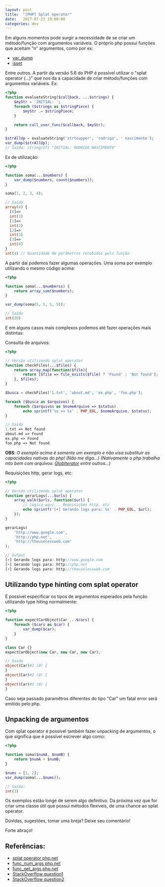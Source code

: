```yaml
---
layout: post
title:  "[PHP] Splat operator"
date:   2017-07-23 19:00:00
categories: dev
---
```


Em alguns momentos pode surgir a necessidade de se criar um método/função com argumentos variáveis.
O próprio php possui funções que aceitam "n" argumentos, como por ex:

- [var_dump](http://php.net/manual/en/function.var-dump.php)
- [isset](http://php.net/manual/en/function.isset.php)

Entre outros. 
A partir da versão 5.6 do PHP é possível utilizar o "splat operator (...)" que nos da a capacidade de criar método/funções com argumentos variáveis. Ex:

```php
<?php
function evaluateString($callback, ...$strings) {
    $myStr = 'INITIAL: ';
    foreach ($strings as $stringPiece) {
        $myStr .= $stringPiece;
    }

    return call_user_func($callback, $myStr);
}

$strAllUp = evaluateString('strtoupper', 'rodrigo', ' nascimento');
var_dump($strAllUp);
// Saída: string(27) "INITIAL: RODRIGO NASCIMENTO"
```

Ex de utilização:

```php
<?php

function soma(...$numbers) {
    var_dump($numbers, count($numbers));
}

soma(1, 2, 3, 4);

// Saída
array(4) {
  [0]=>
  int(1)
  [1]=>
  int(2)
  [2]=>
  int(3)
  [3]=>
  int(4)
}
int(4) // Quantidade de parâmetros recebidos pela função
```

A partir dai podemos fazer algumas operações. Uma soma por exemplo utilizando o mesmo código acima:

```php
<?php

function soma(...$numberss) {
    return array_sum($numbers);
}

var_dump(soma(5, 5, 5, 5));

// Saída
int(20)
```

E em alguns casos mais complexos podemos até fazer operações mais distintas:

Consulta de arquivos:

```php
<?php

// Versão utilizando splat operator
function checkFiles(...$files) {
    return array_map(function($file){
        return [$file => file_exists($file) ? 'Found' : 'Not found'];
    }, $files);
}

$busca = checkFiles('1.txt', 'about.md', 'ex.php', 'foo.php');

foreach ($busca as $arquivos) {
    foreach ($arquivos as $nomeArquivo => $status)
        echo sprintf('%s => %s' . PHP_EOL, $nomeArquivo, $status);
}

// Saída
1.txt => Not found
about.md => Found
ex.php => Found
foo.php => Not found
```
**OBS**: *O exemplo acima é somente um exemplo e não visa substituir as capacidades nativas do php! (Não me diga...)
(Nativamente o php trabalha mto bem com arquivos: [GlobIterator](http://php.net/manual/en/class.globiterator.php) entre outros...)*

Requisições http, gerar logs, etc:

```php
<?php

// Versão utilizando splat operator
function gerarLogs(...$urls) {
    array_walk($urls, function($url) {
        // lógica aqui... Requisições http, etc
        echo sprintf('[+] Gerando logs para: %s' . PHP_EOL, $url);
    });
}

gerarLogs(
    'http://www.google.com',
    'http://php.net',
    'http://theuselessweb.com'
);

// Output
[+] Gerando logs para: http://www.google.com
[+] Gerando logs para: http://php.net
[+] Gerando logs para: http://theuselessweb.com
```

## Utilizando type hinting com splat operator
É possível especificar os tipos de argumentos esperados pela função utilizando type hiting normalmente:

```php
<?php

function expectCarObject(Car ...$cars) {
    foreach ($cars as $car) {
        var_dump($car);
    }
}

class Car {}
expectCarObject(new Car, new Car, new Car);

// Saida
object(Car)#1 (0) {
}
object(Car)#2 (0) {
}
object(Car)#3 (0) {
}
```

Caso seja passado paramêtros diferentes do tipo "Car" um fatal error será emitido pelo php.

## Unpacking de argumentos
Com splat operator é possível também fazer unpacking de argumentos, o que significa
que é possível escrever algo como:

```php
<?php

function soma($numA, $numB) {
    return $numA + $numB;
}

$nums = [1, 2];
var_dump(soma(...$nums));

// Saída:
int(3)
```

Os exemplos estão longe de serem algo definitivo. Da próxima vez que for criar uma classe útil
que possui métodos flexíveis, de uma chance ao splat operator.

Dúvidas, sugestões, tomar uma breja?
Deixe seu comentário!

Forte abraço!

Referências:
---
- [splat operator php.net](http://php.net/manual/en/functions.arguments.php#functions.variable-arg-list)
- [func_num_args php.net](http://php.net/manual/en/function.func-num-args.php)
- [func_get_args php.net](http://php.net/manual/en/function.func-get-args.php)
- [StackOverflow question1](https://stackoverflow.com/questions/41124015/meaning-of-three-dot-in-php)
- [StackOverflow question2](https://stackoverflow.com/a/11480452/3941753)